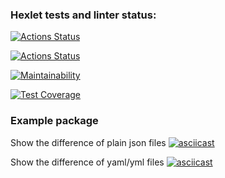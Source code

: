 ### Hexlet tests and linter status:
[![Actions Status](https://github.com/dolgashov/frontend-project-46/actions/workflows/hexlet-check.yml/badge.svg)](https://github.com/dolgashov/frontend-project-46/actions)

[![Actions Status](https://github.com/dolgashov/frontend-project-46/actions/workflows/node-check.yml/badge.svg)](https://github.com/dolgashov/frontend-project-46/actions)

[![Maintainability](https://api.codeclimate.com/v1/badges/86e5e437f412e8f140db/maintainability)](https://codeclimate.com/github/dolgashov/frontend-project-46/maintainability)

[![Test Coverage](https://api.codeclimate.com/v1/badges/86e5e437f412e8f140db/test_coverage)](https://codeclimate.com/github/dolgashov/frontend-project-46/test_coverage)

### Example package
Show the difference of plain json files
[![asciicast](https://asciinema.org/a/6TDH9fc6XpkSiV6SN5vMsOVhE.svg)](https://asciinema.org/a/6TDH9fc6XpkSiV6SN5vMsOVhE)

Show the difference of yaml/yml files
[![asciicast](https://asciinema.org/a/OlV88CH3qsywcwejv2fB3nlhj.svg)](https://asciinema.org/a/OlV88CH3qsywcwejv2fB3nlhj)